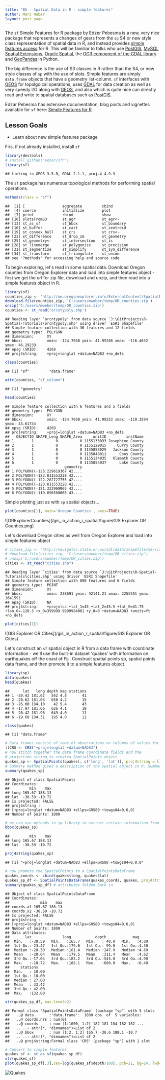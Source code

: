 ```yaml
---
title: "05 - Spatial Data in R - simple features"
author: Marc Weber
layout: post_page
---
```


The `sf` Simple Features for R package by Edzer Pebesma is a new, very nice package that represents a changes of gears from the `sp` S4 or new style class representation of spatial data in R, and instead provides [simple features access](https://en.wikipedia.org/wiki/Simple_Features) for R. This will be familiar to folks who use [PostGIS](https://en.wikipedia.org/wiki/PostGIS), [MySQL Spatial Extensions](https://en.wikipedia.org/wiki/MySQL), [Oracle Spatial](https://en.wikipedia.org/wiki/Oracle_Spatial_and_Graph), the [OGR component of the GDAL library](https://en.wikipedia.org/wiki/GDAL) and [GeoPandas](http://geopandas.org/) in Python.

The big difference is the use of S3 classes in R rather than the S4, or new style classes of `sp` with the use of slots.  Simple features are simply `data.frame` objects that have a geometry list-column.  `sf` interfaces with [GEOS](https://trac.osgeo.org/geos) for topolgoical operations, uses [GDAL](https://en.wikipedia.org/wiki/GDAL) for data creation as well as very speedy I/O along with [GEOS](https://trac.osgeo.org/geos), and also which is quite nice can directly read and write to spatial databases such as [PostGIS](https://en.wikipedia.org/wiki/PostGIS).  

Edzar Pebesma has extensive documentation, blog posts and vignettes available for `sf` here:
[Simple Features for R](https://github.com/edzer/sfr)

## Lesson Goals
  - Learn about new simple features package

Firs, if not already installed, install `sf`

```r
library(devtools)
# install_github("edzer/sfr")
library(sf)
```

```
## Linking to GEOS 3.5.0, GDAL 2.1.1, proj.4 4.9.3
```

The `sf` package has numerous topological methods for performing spatial operations.

```r
methods(class = "sf")
```

```
##  [1] [                 aggregate         cbind            
##  [4] coerce            initialize        plot             
##  [7] print             rbind             show             
## [10] slotsFromS3       st_agr            st_agr<-         
## [13] st_as_sf          st_bbox           st_boundary      
## [16] st_buffer         st_cast           st_centroid      
## [19] st_convex_hull    st_crs            st_crs<-         
## [22] st_difference     st_drop_zm        st_geometry      
## [25] st_geometry<-     st_intersection   st_is            
## [28] st_linemerge      st_polygonize     st_precision     
## [31] st_segmentize     st_simplify       st_sym_difference
## [34] st_transform      st_triangulate    st_union         
## see '?methods' for accessing help and source code
```

To begin exploring, let's read in some spatial data. Download Oregon counties from Oregon Explorer data and load into simple features object - first we get the url for zip file, download and unzip, and then read into a simple features object in R.

```r
library(sf)
counties_zip <- 'http://oe.oregonexplorer.info/ExternalContent/SpatialDataforDownload/orcnty2015.zip'
download.file(counties_zip, 'C:/users/mweber/temp/OR_counties.zip')
unzip('C:/users/mweber/temp/OR_counties.zip')
counties <- st_read('orcntypoly.shp')
```

```
## Reading layer `orcntypoly' from data source `J:\GitProjects\R-Spatial-Tutorials\orcntypoly.shp' using driver `ESRI Shapefile'
## Simple feature collection with 36 features and 12 fields
## geometry type:  POLYGON
## dimension:      XY
## bbox:           xmin: -124.7038 ymin: 41.99208 xmax: -116.4632 ymax: 46.29239
## epsg (SRID):    4269
## proj4string:    +proj=longlat +datum=NAD83 +no_defs
```

```r
class(counties)
```

```
## [1] "sf"         "data.frame"
```

```r
attr(counties, "sf_column")
```

```
## [1] "geometry"
```

```r
head(counties)
```

```
## Simple feature collection with 6 features and 5 fields
## geometry type:  POLYGON
## dimension:      XY
## bbox:           xmin: -124.7038 ymin: 41.99253 xmax: -119.3594 ymax: 43.61744
## epsg (SRID):    4269
## proj4string:    +proj=longlat +datum=NAD83 +no_defs
##   OBJECTID SHAPE_Leng SHAPE_Area     unitID         instName
## 1        1          0          0 1155133033 Josephine County
## 2        1          0          0 1155129015     Curry County
## 3        1          0          0 1135853029   Jackson County
## 4        1          0          0 1135848011      Coos County
## 5        1          0          0 1155134035   Klamath County
## 6        1          0          0 1135854037      Lake County
##                         geometry
## 1 POLYGON((-123.229619367 42....
## 2 POLYGON((-123.811553228 42....
## 3 POLYGON((-122.282727755 42....
## 4 POLYGON((-123.811553228 42....
## 5 POLYGON((-121.332969065 43....
## 6 POLYGON((-119.896580665 43....
```

Simple plotting just as with `sp` spatial objects...
```r
plot(counties[1], main='Oregon Counties', axes=TRUE)
```

![ORExplorerCounties](/gis_in_action_r_spatial/figure/GIS Explorer OR Counties.png)


Let's download Oregon cities as well from Oregon Explorer and load into simple features object

```r
# cities_zip <- 'http://navigator.state.or.us/sdl/data/shapefile/m2/cities.zip'
# download.file(cities_zip, 'C:/users/mweber/temp/OR_cities.zip')
# unzip('C:/users/mweber/temp/OR_cities.zip')
cities <- st_read("cities.shp")
```

```
## Reading layer `cities' from data source `J:\GitProjects\R-Spatial-Tutorials\cities.shp' using driver `ESRI Shapefile'
## Simple feature collection with 898 features and 6 fields
## geometry type:  POINT
## dimension:      XY
## bbox:           xmin: 238691 ymin: 92141.21 xmax: 2255551 ymax: 1641591
## epsg (SRID):    NA
## proj4string:    +proj=lcc +lat_1=43 +lat_2=45.5 +lat_0=41.75 +lon_0=-120.5 +x_0=399999.9999984001 +y_0=0 +datum=NAD83 +units=ft +no_defs
```

```r
plot(cities[1])
```

![GIS Explorer OR Cities](/gis_in_action_r_spatial/figure/GIS Explorer OR Cities)

Let's construct an `sf`  spatial object in R from a data frame with coordinate information - we'll use the built-in dataset 'quakes' with information on earthquakes off the coast of Fiji.  Construct spatial points sp, spatial points data frame, and then promote it to a simple features object.

```r
library(sp)
data(quakes)
head(quakes)
```

```
##      lat   long depth mag stations
## 1 -20.42 181.62   562 4.8       41
## 2 -20.62 181.03   650 4.2       15
## 3 -26.00 184.10    42 5.4       43
## 4 -17.97 181.66   626 4.1       19
## 5 -20.42 181.96   649 4.0       11
## 6 -19.68 184.31   195 4.0       12
```

```r
class(quakes)
```

```
## [1] "data.frame"
```

```r
# Data frames consist of rows of observations on columns of values for variables of interest. Create the coordinate reference system to use
llCRS <- CRS("+proj=longlat +datum=NAD83")
# now stitch together the data frame coordinate fields and the  
# projection string to createa SpatialPoints object
quakes_sp <- SpatialPoints(quakes[, c('long', 'lat')], proj4string = llCRS)
# Summary method gives a description of the spatial object in R. Summary works on pretty much all objects in R - for spatial data, gives us basic information about the projection, coordinates, and data for an sp object if it's a spatial data frame object.
summary(quakes_sp)
```

```
## Object of class SpatialPoints
## Coordinates:
##         min    max
## long 165.67 188.13
## lat  -38.59 -10.72
## Is projected: FALSE 
## proj4string :
## [+proj=longlat +datum=NAD83 +ellps=GRS80 +towgs84=0,0,0]
## Number of points: 1000
```

```r
# we can use methods in sp library to extract certain information from objects
bbox(quakes_sp)
```

```
##         min    max
## long 165.67 188.13
## lat  -38.59 -10.72
```

```r
proj4string(quakes_sp)
```

```
## [1] "+proj=longlat +datum=NAD83 +ellps=GRS80 +towgs84=0,0,0"
```

```r
# now promote the SpatialPoints to a SpatialPointsDataFrame
quakes_coords <- cbind(quakes$long, quakes$lat)
quakes_sp_df <- SpatialPointsDataFrame(quakes_coords, quakes, proj4string=llCRS, match.ID=TRUE)
summary(quakes_sp_df) # attributes folded back in
```

```
## Object of class SpatialPointsDataFrame
## Coordinates:
##              min    max
## coords.x1 165.67 188.13
## coords.x2 -38.59 -10.72
## Is projected: FALSE 
## proj4string :
## [+proj=longlat +datum=NAD83 +ellps=GRS80 +towgs84=0,0,0]
## Number of points: 1000
## Data attributes:
##       lat              long           depth            mag      
##  Min.   :-38.59   Min.   :165.7   Min.   : 40.0   Min.   :4.00  
##  1st Qu.:-23.47   1st Qu.:179.6   1st Qu.: 99.0   1st Qu.:4.30  
##  Median :-20.30   Median :181.4   Median :247.0   Median :4.60  
##  Mean   :-20.64   Mean   :179.5   Mean   :311.4   Mean   :4.62  
##  3rd Qu.:-17.64   3rd Qu.:183.2   3rd Qu.:543.0   3rd Qu.:4.90  
##  Max.   :-10.72   Max.   :188.1   Max.   :680.0   Max.   :6.40  
##     stations     
##  Min.   : 10.00  
##  1st Qu.: 18.00  
##  Median : 27.00  
##  Mean   : 33.42  
##  3rd Qu.: 42.00  
##  Max.   :132.00
```

```r
str(quakes_sp_df, max.level=2)
```

```
## Formal class 'SpatialPointsDataFrame' [package "sp"] with 5 slots
##   ..@ data       :'data.frame':	1000 obs. of  5 variables:
##   ..@ coords.nrs : num(0) 
##   ..@ coords     : num [1:1000, 1:2] 182 181 184 182 182 ...
##   .. ..- attr(*, "dimnames")=List of 2
##   ..@ bbox       : num [1:2, 1:2] 165.7 -38.6 188.1 -10.7
##   .. ..- attr(*, "dimnames")=List of 2
##   ..@ proj4string:Formal class 'CRS' [package "sp"] with 1 slot
```

```r
# Convert to simple features
quakes_sf <- st_as_sf(quakes_sp_df)
str(quakes_sf)
plot(quakes_sp_df[,3],cex=log(quakes_sf$depth/100), pch=21, bg=24, lwd=.4, axes=T) 
```

![Quakes](/gis_in_action_r_spatial/figure/unnamed-chunk-4-1.png)



